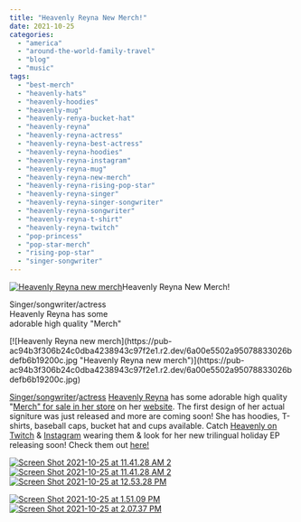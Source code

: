 ```yaml
---
title: "Heavenly Reyna New Merch!"
date: 2021-10-25
categories: 
  - "america"
  - "around-the-world-family-travel"
  - "blog"
  - "music"
tags: 
  - "best-merch"
  - "heavenly-hats"
  - "heavenly-hoodies"
  - "heavenly-mug"
  - "heavenly-renya-bucket-hat"
  - "heavenly-reyna"
  - "heavenly-reyna-actress"
  - "heavenly-reyna-best-actress"
  - "heavenly-reyna-hoodies"
  - "heavenly-reyna-instagram"
  - "heavenly-reyna-mug"
  - "heavenly-reyna-new-merch"
  - "heavenly-reyna-rising-pop-star"
  - "heavenly-reyna-singer"
  - "heavenly-reyna-singer-songwriter"
  - "heavenly-reyna-songwriter"
  - "heavenly-reyna-t-shirt"
  - "heavenly-reyna-twitch"
  - "pop-princess"
  - "pop-star-merch"
  - "rising-pop-star"
  - "singer-songwriter"
---
```


[![Heavenly Reyna new merch](https://pub-ac94b3f306b24c0dba4238943c97f2e1.r2.dev/6a00e5502a950788330278805343d9200d.jpg "Heavenly Reyna new merch")](https://pub-ac94b3f306b24c0dba4238943c97f2e1.r2.dev/6a00e5502a950788330278805343d9200d.jpg)Heavenly Reyna New Merch!

Singer/songwriter/actress  
Heavenly Reyna has some  
adorable high quality "Merch"

<!--more--> [![Heavenly Reyna new merch](https://pub-ac94b3f306b24c0dba4238943c97f2e1.r2.dev/6a00e5502a95078833026bdefb6b19200c.jpg "Heavenly Reyna new merch")](https://pub-ac94b3f306b24c0dba4238943c97f2e1.r2.dev/6a00e5502a95078833026bdefb6b19200c.jpg)  
[Singer/songwriter](https://thatmusicmag.com/rising-pop-star-heavenly-reyna-releases-new-acoustic-track-exit-out-now/ "Heavenly reyna rising pop star")/[actress](https://www.linkedin.com/feed/update/urn:li:activity:6848699099131252736/ "Heavenly Reyna wins best actress award") [Heavenly Reyna](https://open.spotify.com/artist/6iJpD1T8xXhl6VLxUR8kPJ "Heavenly reyna spotify") has some adorable high quality "[Merch" for sale in her store](https://www.heavenlyreyna.com/shop) on her [website](https://www.heavenlyreyna.com "heavenly reyna website"). The first design of her actual signiture was just released and more are coming soon! She has hoodies, T-shirts, baseball caps, bucket hat and cups available. Catch [Heavenly on Twitch](https://www.twitch.tv/heavenlyreyna) & [Instagram](https://www.instagram.com/heavenly.reyna/ "Heavenly Reyna instagram") wearing them & look for her new trilingual holiday EP releasing soon! Check them out [here!](https://www.heavenlyreyna.com/shop "Heavenly Reyna shop merch")   
  
[![Screen Shot 2021-10-25 at 11.41.28 AM 2](https://pub-ac94b3f306b24c0dba4238943c97f2e1.r2.dev/6a00e5502a950788330278805345aa200d.jpg "Screen Shot 2021-10-25 at 11.41.28 AM 2")](https://pub-ac94b3f306b24c0dba4238943c97f2e1.r2.dev/6a00e5502a950788330278805345aa200d.jpg)  
[![Screen Shot 2021-10-25 at 11.41.28 AM 2](https://pub-ac94b3f306b24c0dba4238943c97f2e1.r2.dev/6a00e5502a950788330282e12bc38f200b.jpg "Screen Shot 2021-10-25 at 11.41.28 AM 2")](https://pub-ac94b3f306b24c0dba4238943c97f2e1.r2.dev/6a00e5502a950788330282e12bc38f200b.jpg)  
[![Screen Shot 2021-10-25 at 12.53.28 PM](https://pub-ac94b3f306b24c0dba4238943c97f2e1.r2.dev/6a00e5502a950788330278805347db200d.jpg "Screen Shot 2021-10-25 at 12.53.28 PM")](https://pub-ac94b3f306b24c0dba4238943c97f2e1.r2.dev/6a00e5502a950788330278805347db200d.jpg)  
  
[![Screen Shot 2021-10-25 at 1.51.09 PM](https://pub-ac94b3f306b24c0dba4238943c97f2e1.r2.dev/6a00e5502a95078833026bdefb7430200c.jpg "Screen Shot 2021-10-25 at 1.51.09 PM")](https://pub-ac94b3f306b24c0dba4238943c97f2e1.r2.dev/6a00e5502a95078833026bdefb7430200c.jpg)  
[![Screen Shot 2021-10-25 at 2.07.37 PM](https://pub-ac94b3f306b24c0dba4238943c97f2e1.r2.dev/6a00e5502a950788330282e12bca3c200b.jpg "Screen Shot 2021-10-25 at 2.07.37 PM")](https://pub-ac94b3f306b24c0dba4238943c97f2e1.r2.dev/6a00e5502a950788330282e12bca3c200b.jpg)
